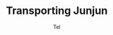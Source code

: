 ---
media: "images/rounds/war/transporting_junjun.png"
media_type: image
title: Transporting Junjun
author: Tel
desc: NT forces prepare to move Junjun forward to the Zarya.
---